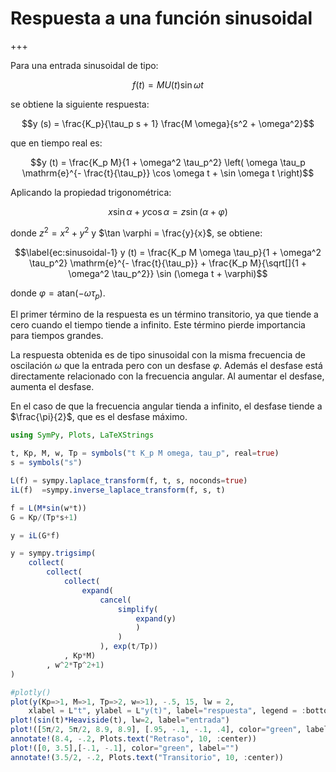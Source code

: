 
# Respuesta a una función sinusoidal

+++

Para una entrada sinusoidal de tipo:

$$f (t) = M U (t) \sin \omega t$$

se obtiene la siguiente respuesta:

$$y (s) = \frac{K_p}{\tau_p s + 1}  \frac{M \omega}{s^2 + \omega^2}$$

que en tiempo real es:

$$y (t) = \frac{K_p M}{1 + \omega^2 \tau_p^2}  \left( \omega \tau_p \mathrm{e}^{-
   \frac{t}{\tau_p}} \cos \omega t + \sin \omega t \right)$$

Aplicando la propiedad trigonométrica:

$$x \sin \alpha + y \cos \alpha = z \sin (\alpha + \varphi)$$

donde $z^2 = x^2 + y^2$ y $\tan \varphi = \frac{y}{x}$, se obtiene:

$$\label{ec:sinusoidal-1} y (t) = \frac{K_p M \omega \tau_p}{1 + \omega^2
  \tau_p^2} \mathrm{e}^{- \frac{t}{\tau_p}} + \frac{K_p M}{\sqrt[]{1 + \omega^2
  \tau_p^2}} \sin (\omega t + \varphi)$$
  
donde $\varphi = \mathrm{atan} (- \omega \tau_p)$.

El primer término de la respuesta es un término transitorio, ya que
tiende a cero cuando el tiempo tiende a infinito. Este término pierde
importancia para tiempos grandes.

La respuesta obtenida es de tipo sinusoidal con la misma frecuencia de
oscilación $\omega$ que la entrada pero con un desfase $\varphi$. Además
el desfase está directamente relacionado con la frecuencia angular. Al
aumentar el desfase, aumenta el desfase.

En el caso de que la frecuencia angular tienda a infinito, el desfase
tiende a $\frac{\pi}{2}$, que es el desfase máximo.

```julia
using SymPy, Plots, LaTeXStrings

t, Kp, M, w, Tp = symbols("t K_p M omega, tau_p", real=true)
s = symbols("s")

L(f) = sympy.laplace_transform(f, t, s, noconds=true)
iL(f)  =sympy.inverse_laplace_transform(f, s, t)

f = L(M*sin(w*t))
G = Kp/(Tp*s+1)

y = iL(G*f)
```

```julia
y = sympy.trigsimp(
    collect(
        collect(
            collect(
                expand(
                    cancel(
                        simplify(
                            expand(y)
                            )
                        )
                    ), exp(t/Tp))
            , Kp*M)
        , w^2*Tp^2+1)
)
```

```julia
#plotly()
plot(y(Kp=>1, M=>1, Tp=>2, w=>1), -.5, 15, lw = 2,
    xlabel = L"t", ylabel = L"y(t)", label="respuesta", legend = :bottomright)
plot!(sin(t)*Heaviside(t), lw=2, label="entrada")
plot!([5π/2, 5π/2, 8.9, 8.9], [.95, -.1, -.1, .4], color="green", label="")
annotate!(8.4, -.2, Plots.text("Retraso", 10, :center))
plot!([0, 3.5],[-.1, -.1], color="green", label="")
annotate!(3.5/2, -.2, Plots.text("Transitorio", 10, :center))
```

```julia

```

